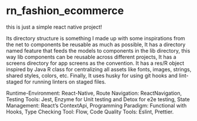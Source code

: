 # rn_fashion_ecommerce
this is just a simple react native project!

Its directory structure is something I made up with some inspirations from the net to components be reusable as much as possible, It has a directory named feature that feeds the models to components in the lib directory, this way lib components can be reusable across different projects, It has a screens directory for app screens as the convention. It has a res/R object inspired by Java R class for centralizing all assets like fonts, images, strings, shared styles, colors, etc. Finally, It uses husky for using git hooks and lint-staged for running linters on staged files.

Runtime-Environment: React-Native,
Route Navigation: ReactNavigation,
Testing Tools: Jest, Enzyme for Unit testing and Detox for e2e testing,
State Management: React’s ContextApi,
Programming Paradigm: Functional with Hooks,
Type Checking Tool: Flow,
Code Quality Tools: Eslint, Prettier.
